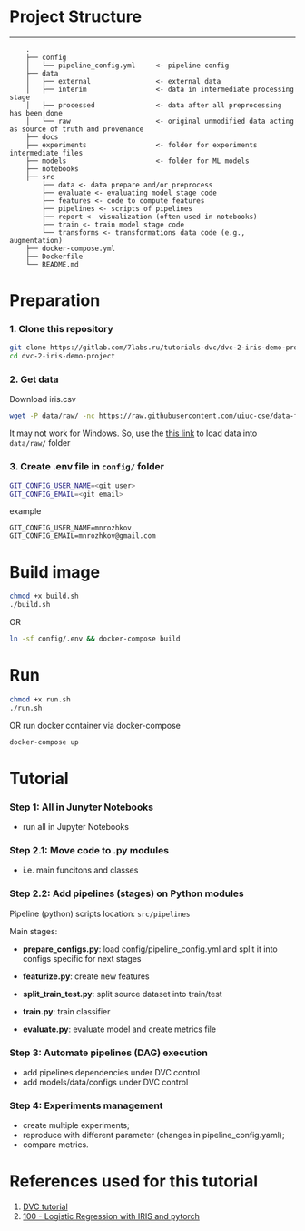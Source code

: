 # Project Structure
--------------------

```
    .
    ├── config
    │   └── pipeline_config.yml     <- pipeline config
    ├── data
    │   ├── external                <- external data
    │   ├── interim                 <- data in intermediate processing stage
    │   ├── processed               <- data after all preprocessing has been done
    │   └── raw                     <- original unmodified data acting as source of truth and provenance
    ├── docs
    ├── experiments                 <- folder for experiments intermediate files
    ├── models                      <- folder for ML models
    ├── notebooks
    ├── src
        ├── data <- data prepare and/or preprocess
        ├── evaluate <- evaluating model stage code 
        ├── features <- code to compute features
        ├── pipelines <- scripts of pipelines
        ├── report <- visualization (often used in notebooks)
        ├── train <- train model stage code
        └── transforms <- transformations data code (e.g., augmentation) 
    ├── docker-compose.yml
    ├── Dockerfile
    └── README.md

```
# Preparation

### 1. Clone this repository

```bash
git clone https://gitlab.com/7labs.ru/tutorials-dvc/dvc-2-iris-demo-project.git
cd dvc-2-iris-demo-project
```

### 2. Get data

Download iris.csv

```bash
wget -P data/raw/ -nc https://raw.githubusercontent.com/uiuc-cse/data-fa14/gh-pages/data/iris.csv
```         

It may not work for Windows. So, use the [this link](https://raw.githubusercontent.com/uiuc-cse/data-fa14/gh-pages/data/iris.csv) 
to load data into `data/raw/` folder

### 3. Create .env file in `config/` folder 
```bash
GIT_CONFIG_USER_NAME=<git user>
GIT_CONFIG_EMAIL=<git email>
```
   
example

```.env
GIT_CONFIG_USER_NAME=mnrozhkov
GIT_CONFIG_EMAIL=mnrozhkov@gmail.com
```

# Build image

```bash
chmod +x build.sh
./build.sh
```

OR

```bash
ln -sf config/.env && docker-compose build
```

# Run     

```bash
chmod +x run.sh
./run.sh
```
    
OR run docker container via docker-compose  

```bash
docker-compose up
```


# Tutorial 
    
### Step 1: All in Junyter Notebooks 
- run all in Jupyter Notebooks

### Step 2.1: Move code to .py modules
- i.e. main funcitons and classes 

### Step 2.2: Add pipelines (stages) on Python modules

Pipeline (python) scripts location: `src/pipelines`

Main stages:

* __prepare_configs.py__: load config/pipeline_config.yml and split it into configs specific for next stages

* __featurize.py__: create new features

* __split_train_test.py__: split source dataset into train/test

* __train.py__: train classifier 

* __evaluate.py__: evaluate model and create metrics file

    
### Step 3: Automate pipelines (DAG) execution
  
- add pipelines dependencies under DVC control
- add models/data/configs under DVC control


### Step 4: Experiments management

- create multiple experiments;
- reproduce with different parameter (changes in pipeline_config.yaml);
- compare metrics.


# References used for this tutorial

1. [DVC tutorial](https://dvc.org/doc/tutorial) 
2. [100 - Logistic Regression with IRIS and pytorch](https://www.xavierdupre.fr/app/ensae_teaching_cs/helpsphinx/notebooks/100_Logistic_IRIS.html) 